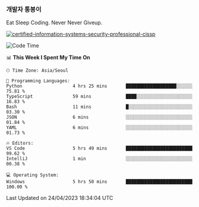 ### 개발자 통붕이
Eat Sleep Coding.
Never Never Giveup.

[![certified-information-systems-security-professional-cissp](https://user-images.githubusercontent.com/44606727/157613689-acd84ec6-5f8f-4e79-89d9-a8d51f033634.png)](https://www.credly.com/badges/f394a010-85a0-450b-9136-8043af01d71c/public_url)

<!--START_SECTION:waka-->
![Code Time](http://img.shields.io/badge/Code%20Time-1%2C517%20hrs%2015%20mins-blue)

📊 **This Week I Spent My Time On** 

```text
🕑︎ Time Zone: Asia/Seoul

💬 Programming Languages: 
Python                   4 hrs 25 mins       ███████████████████░░░░░░   75.81 % 
TypeScript               59 mins             ████░░░░░░░░░░░░░░░░░░░░░   16.83 % 
Bash                     11 mins             █░░░░░░░░░░░░░░░░░░░░░░░░   03.30 % 
JSON                     6 mins              ░░░░░░░░░░░░░░░░░░░░░░░░░   01.84 % 
YAML                     6 mins              ░░░░░░░░░░░░░░░░░░░░░░░░░   01.73 % 

🔥 Editors: 
VS Code                  5 hrs 49 mins       █████████████████████████   99.62 % 
IntelliJ                 1 min               ░░░░░░░░░░░░░░░░░░░░░░░░░   00.38 % 

💻 Operating System: 
Windows                  5 hrs 50 mins       █████████████████████████   100.00 % 
```


 Last Updated on 24/04/2023 18:34:04 UTC
<!--END_SECTION:waka-->
